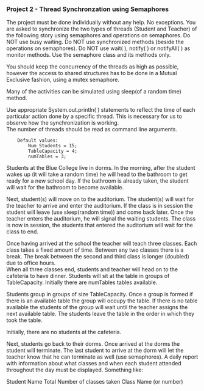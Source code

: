 ### Project 2 - Thread Synchronzation using Semaphores

The project must be done individually without any help.  No exceptions. You are asked to synchronize the two types of threads (Student and Teacher) of the following story using semaphores and operations on semaphores.   Do NOT use busy waiting. Do NOT use synchronized methods (beside the operations on semaphores).   Do NOT use wait( ), notify( ) or notifyAll( ) as monitor methods.  Use the semaphore class and its methods only.  

You should keep the concurrency of the threads as high as possible, however the access to shared structures has to be done in a Mutual Exclusive fashion, using a mutex semaphore.  

Many of the activities can be simulated using sleep(of a random time) method.  

Use appropriate System.out.println( ) statements to reflect the time of each particular action done by a specific thread. This is necessary for us to observe how the synchronization is working.  
The number of threads should be read as command line arguments.  
```
    Default values: 
        Num_Students = 15; 
        TableCapacity = 4; 
        numTables = 3;  
```

Students at the Blue College live in dorms.  In the morning, after the student wakes up (it will take a random time) he will head to the bathroom to get ready for a new school day.  If the bathroom is already taken, the student will wait for the bathroom to become available.   

Next, student(s) will move on to the auditorium.  The student(s) will wait for the teacher to arrive and enter the auditorium. If the class is in session the student will leave (use sleep(random time)) and come back later. Once the teacher enters the auditorium, he will signal the waiting students.  The class is now in session, the students that entered the auditorium will wait for the class to end.   

Once having arrived at the school the teacher will teach three classes.  Each class takes a fixed amount of time.  Between any two classes there is a break.  The break between the second and third class is longer (doubled) due to office hours.   
When all three classes end, students and teacher will head on to the cafeteria to have dinner.  Students will sit at the table in groups of TableCapacity.  Initially there are numTables tables available.  

Students group in groups of size TableCapacity.  Once a group is formed if there is an available table the group will occupy the table.  If there is no table available the students of the group will wait until the teacher assigns the next available table. The students leave the table in the order in which they took the table.   

Initially, there are no students at the cafeteria.  

Next, students go back to their dorms.  Once arrived at the dorms the student will terminate.  The last student to arrive at the dorm will let the teacher know that he can terminate as well (use semaphores). 
A daily report with information about what classes and when each student attended throughout the day must be displayed.  Something like:  

Student Name   Total Number of classes taken    Class Name (or number)     
